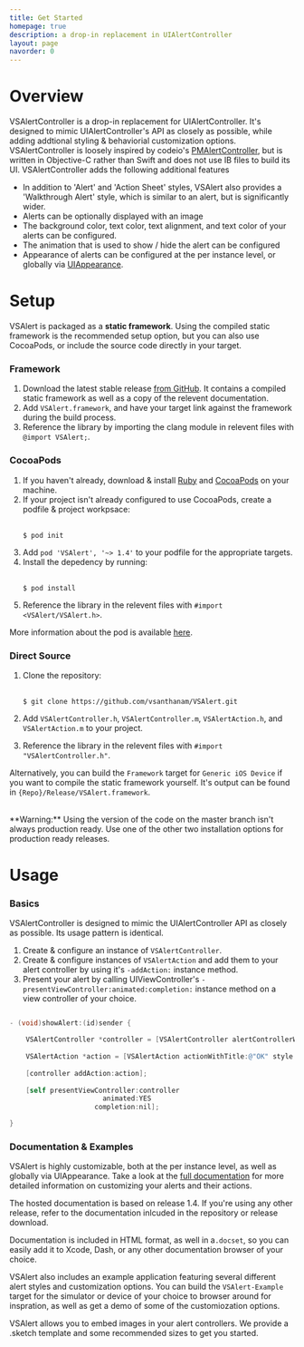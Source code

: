 ```yaml
---
title: Get Started
homepage: true
description: a drop-in replacement in UIAlertController
layout: page
navorder: 0
---
```


# Overview

VSAlertController is a drop-in replacement for UIAlertController. It's designed to mimic UIAlertController's API as closely as possible, while adding addtional styling & behaviorial customization options. VSAlertController is loosely inspired by codeio's [PMAlertController](https://github.com/pmusolino/PMAlertController), but is written in Objective-C rather than Swift and does not use IB files to build its UI. VSAlertController adds the following additional features

* In addition to 'Alert' and 'Action Sheet' styles, VSAlert also provides a 'Walkthrough Alert' style, which is similar to an alert, but is significantly wider.
* Alerts can be optionally displayed with an image
* The background color, text color, text alignment, and text color of your alerts can be configured.
* The animation that is used to show / hide the alert can be configured
* Appearance of alerts can be configured at the per instance level, or globally via [UIAppearance](https://developer.apple.com/documentation/uikit/uiappearance?language=objc).

# Setup

VSAlert is packaged as a **static framework**. Using the compiled static framework is the recommended setup option, but you can also use CocoaPods, or include the source code directly in your target.

### Framework

1. Download the latest stable release [from GitHub](https://github.com/vsanthanam/VSAlert/releases). It contains a compiled static framework as well as a copy of the relevent documentation.
2. Add  `VSAlert.framework`, and have your target link against the framework during the build process.
3. Reference the library by importing the clang module in relevent files with `@import VSAlert;`.

### CocoaPods

1. If you haven't already, download & install [Ruby](https://www.ruby-lang.org/en/) and [CocoaPods](https://cocoapods.org) on your machine.
2. If your project isn't already configured to use CocoaPods, create a podfile & project workpsace:
    <br />
    <br />
    ```
    $ pod init
    ```
3. Add `pod 'VSAlert', '~> 1.4'` to your podfile for the appropriate targets.
4. Install the depedency by running:
    <br />
    <br />
    ```
    $ pod install
    ```
5. Reference the library in the relevent files with `#import <VSAlert/VSAlert.h>`.

More information about the pod is available [here](https://cocoapods.org/pods/VSAlert).

### Direct Source

1. Clone the repository:
    <br />
    <br />
    ```
    $ git clone https://github.com/vsanthanam/VSAlert.git
    ```

2. Add `VSAlertController.h`, `VSAlertController.m`, `VSAlertAction.h`, and `VSAlertAction.m` to your project.
3. Reference the library in the relevent files with `#import "VSAlertController.h"`.

Alternatively, you can build the `Framework` target for `Generic iOS Device` if you want to compile the static framework yourself. It's output can be found in `{Repo}/Release/VSAlert.framework`.
<br />
<br />
<div class="alert alert-warning" markdown="1">
**Warning:** Using the version of the code on the master branch isn't always production ready. Use one of the other two installation options for production ready releases.
</div>

# Usage

### Basics

VSAlertController is designed to mimic the UIAlertController API as closely as possible. Its usage pattern is identical.

1. Create & configure an instance of `VSAlertController`.
2. Create & configure instances of `VSAlertAction` and add them to your alert controller by using it's `-addAction:` instance method.
3. Present your alert by calling UIViewController's `-presentViewController:animated:completion:` instance method on a view controller of your choice.

```objective-c

- (void)showAlert:(id)sender {

    VSAlertController *controller = [VSAlertController alertControllerWithTitle:@"Title" message:@"Message" preferredStyle:VSAlertControllerStyleAlert];
                                                                          
    VSAlertAction *action = [VSAlertAction actionWithTitle:@"OK" style:VSAlertActionStyleCancel action:nil];
    
    [controller addAction:action];
    
    [self presentViewController:controller
                       animated:YES
                     completion:nil];

}

```

### Documentation & Examples

VSAlert is highly customizable, both at the per instance level, as well as globally via UIAppearance. Take a look at the [full documentation](https://code.vsanthanam.com/VSAlert/Documentation/index.html) for more detailed information on customizing your alerts and their actions.

The hosted documentation is based on release 1.4. If you're using any other release, refer to the documentation inlcuded in the repository or release download. 

Documentation is included in HTML format, as well in a`.docset`, so you can easily add it to Xcode, Dash, or any other documentation browser of your choice.

VSAlert also includes an example application featuring several different alert styles and customization options. You can build the `VSAlert-Example` target for the simulator or device of your choice to browser around for inspration, as well as get a demo of some of the customiozation options.

VSAlert allows you to embed images in your alert controllers. We provide a .sketch template and some recommended sizes to get you started.
